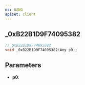 ```yaml
---
ns: GANG
apiset: client
---
```

## _0xB22B1D9F74095382

```c
// 0xB22B1D9F74095382
void _0xB22B1D9F74095382(Any p0);
```


## Parameters
* **p0**:



